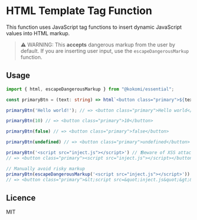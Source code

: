 # HTML Template Tag Function

This function uses JavaScript tag functions to insert dynamic JavaScript values into HTML markup.

> ⚠️ WARNING: This **accepts** dangerous markup from the user by default. If you are inserting user input, use the `escapeDangerousMarkup` function.

## Usage

```ts
import { html, escapeDangerousMarkup } from "@kokomi/essential";

const primaryBtn = (text: string) => html`<button class="primary">${text}</button>`;

primaryBtn('Hello world!'); // => <button class="primary">Hello world</button>

primaryBtn(10) // => <button class="primary">10</button>

primaryBtn(false) // => <button class="primary">false</button>

primaryBtn(undefined) // => <button class="primary">undefined</button>

primaryBtn('<script src="inject.js"></script>') // ❗Beware of XSS attacks!
// => <button class="primary"><script src="inject.js"></script></button>

// Manually avoid risky markup
primaryBtn(escapeDangerousMarkup('<script src="inject.js"></script>')) // 👍XSS was avoided
// => <button class="primary">&lt;script src=&quot;inject.js&quot;&gt;&lt;/script&gt;</button>
```

## Licence

MIT
